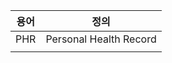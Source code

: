 
| 용어  | 정의                     |
| --- | ---------------------- |
| PHR | Personal Health Record |
|     |                        |
